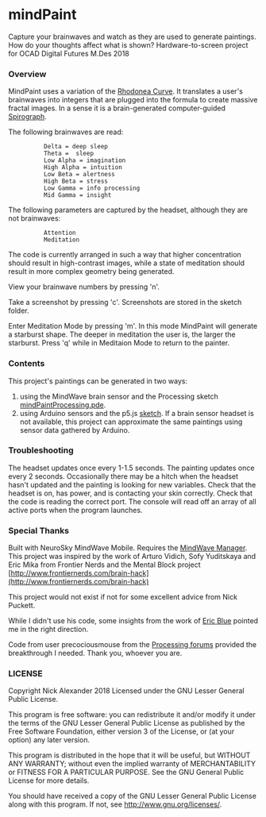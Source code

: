 # mindPaint
Capture your brainwaves and watch as they are used to generate paintings. How do your thoughts affect what is shown?
Hardware-to-screen project for OCAD Digital Futures M.Des 2018

### Overview
MindPaint uses a variation of the [Rhodonea Curve](https://en.wikipedia.org/wiki/Rose_(mathematics)). It translates a user's brainwaves into integers that are plugged into the formula to create massive fractal images. In a sense it is a brain-generated computer-guided [Spirograph](https://en.wikipedia.org/wiki/Spirograph).

The following brainwaves are read:

              Delta = deep sleep 
              Theta =  sleep 
              Low Alpha = imagination
              High Alpha = intuition
              Low Beta = alertness
              High Beta = stress
              Low Gamma = info processing
              Mid Gamma = insight

The following parameters are captured by the headset, although they are not brainwaves: 
            
              Attention
              Meditation

The code is currently arranged in such a way that higher concentration should result in high-contrast images, while a state of meditation should result in more complex geometry being generated.

View your brainwave numbers by pressing 'n'.

Take a screenshot by pressing 'c'. Screenshots are stored in the sketch folder.

Enter Meditation Mode by pressing 'm'. In this mode MindPaint will generate a starburst shape. The deeper in meditation the user is, the larger the starburst. Press 'q' while in Meditaion Mode to return to the painter.

### Contents
This project's paintings can be generated in two ways: 
1) using the MindWave brain sensor and the Processing sketch [mindPaintProcessing.pde](https://github.com/npyalex/mindPaint/tree/master/mindPaintProcessing).
2) using Arduino sensors and the p5.js [sketch](https://github.com/npyalex/mindPaint/blob/master/sketch.js).
If a brain sensor headset is not available, this project can approximate the same paintings using sensor data gathered by Arduino.

### Troubleshooting
The headset updates once every 1-1.5 seconds. The painting updates once every 2 seconds. Occasionally there may be a hitch when the headset hasn't updated and the painting is looking for new variables.
Check that the headset is on, has power, and is contacting your skin correctly.
Check that the code is reading the correct port. The console will read off an array of all active ports when the program launches.


### Special Thanks
Built with NeuroSky MindWave Mobile. Requires the [MindWave Manager](http://support.neurosky.com/).
This project was inspired by the work of
Arturo Vidich, Sofy Yuditskaya and Eric Mika
from Frontier Nerds and the Mental Block project
[http://www.frontiernerds.com/brain-hack](http://www.frontiernerds.com/brain-hack)

This project would not exist if not for some excellent advice from Nick Puckett.

While I didn't use his code, some insights from the work of [Eric Blue](http://eric-blue.com) pointed me in the right direction.

Code from user precociousmouse from the [Processing forums](http://forum.processing.org) provided the breakthrough I needed. Thank you, whoever you are.

### LICENSE
Copyright Nick Alexander 2018
Licensed under the GNU Lesser General Public License.

This program is free software: you can redistribute it and/or modify it under the terms of the GNU Lesser General Public License as published by the Free Software Foundation, either version 3 of the License, or (at your option) any later version.

This program is distributed in the hope that it will be useful, but WITHOUT ANY WARRANTY; without even the implied warranty of MERCHANTABILITY or FITNESS FOR A PARTICULAR PURPOSE. See the GNU General Public License for more details.

You should have received a copy of the GNU Lesser General Public License along with this program. If not, see http://www.gnu.org/licenses/.
